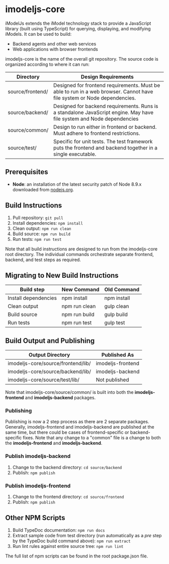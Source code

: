 ﻿# imodeljs-core

iModelJs extends the iModel technology stack to provide a JavaScript library (built using TypeScript) for querying, displaying, and modifying iModels.
It can be used to build:

* Backend agents and other web services
* Web applications with browser frontends

imodeljs-core is the name of the overall git repository.
The source code is organized according to where it can run:

| Directory        | Design Requirements |
|------------------|---------------------|
| source/frontend/ | Designed for frontend requirements. Must be able to run in a web browser. Cannot have file system or Node dependencies. |
| source/backend/  | Designed for backend requirements. Runs is a standalone JavaScript engine. May have file system and Node dependencies  |
| source/common/   | Design to run either in frontend or backend. Must adhere to frontend restrictions. |
| source/test/     | Specific for unit tests. The test framework puts the frontend and backend together in a single executable. |

## Prerequisites

* **Node**: an installation of the latest security patch of Node 8.9.x downloaded from [nodejs.org](https://nodejs.org/en/).

## Build Instructions

1. Pull repository: `git pull`
2. Install dependencies: `npm install`
3. Clean output: `npm run clean`
4. Build source: `npm run build`
5. Run tests: `npm run test`

Note that all build instructions are designed to run from the imodeljs-core root directory.
The individual commands orchestrate separate frontend, backend, and test steps as required.

## Migrating to New Build Instructions

| Build step           | New Command   | Old Command |
|----------------------|---------------|-------------|
| Install dependencies | npm install   | npm install |
| Clean output         | npm run clean | gulp clean  |
| Build source         | npm run build | gulp build  |
| Run tests            | npm run test  | gulp test   |

## Build Output and Publishing

| Output Directory                   | Published As      |
|------------------------------------|-------------------|
| imodeljs-core/source/frontend/lib/ | imodeljs-frontend |
| imodeljs-core/source/backend/lib/  | imodeljs-backend  |
| imodeljs-core/source/test/lib/     | Not published     |

Note that imodeljs-core/source/common/ is built into both the **imodeljs-frontend** and **imodeljs-backend** packages.

### Publishing

Publishing is now a 2 step process as there are 2 separate packages.
Generally, imodeljs-frontend and imodeljs-backend are published at the same time, but there could be cases of frontend-specific or backend-specific fixes.
Note that any change to a "common" file is a change to both the **imodeljs-frontend** and **imodeljs-backend**.

### Publish imodeljs-backend

1. Change to the backend directory: `cd source/backend`
2. Publish: `npm publish`

### Publish imodeljs-frontend

1. Change to the frontend directory: `cd source/frontend`
2. Publish: `npm publish`

## Other NPM Scripts

1. Build TypeDoc documentation: `npm run docs`
2. Extract sample code from test directory (run automatically as a *pre* step by the TypeDoc build command above): `npm run extract`
3. Run lint rules against entire source tree: `npm run lint`

The full list of npm scripts can be found in the root package.json file.

